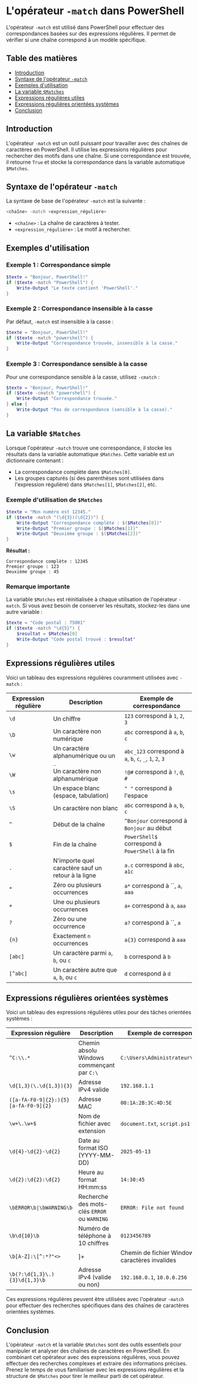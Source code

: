 # L'opérateur `-match` dans PowerShell

L'opérateur `-match` est utilisé dans PowerShell pour effectuer des correspondances basées sur des expressions régulières. Il permet de vérifier si une chaîne correspond à un modèle spécifique.

## Table des matières

- [Introduction](#introduction)
- [Syntaxe de l'opérateur `-match`](#syntaxe-de-lopérateur--match)
- [Exemples d'utilisation](#exemples-dutilisation)
- [La variable `$Matches`](#la-variable-matches)
- [Expressions régulières utiles](#expressions-régulières-utiles)
- [Expressions régulières orientées systèmes](#expressions-régulières-orientées-systèmes)
- [Conclusion](#conclusion)

## Introduction

L'opérateur `-match` est un outil puissant pour travailler avec des chaînes de caractères en PowerShell. Il utilise les expressions régulières pour rechercher des motifs dans une chaîne. Si une correspondance est trouvée, il retourne `True` et stocke la correspondance dans la variable automatique `$Matches`.

## Syntaxe de l'opérateur `-match`

La syntaxe de base de l'opérateur `-match` est la suivante :

```powershell
<chaîne> -match <expression_régulière>
```

- `<chaîne>` : La chaîne de caractères à tester.
- `<expression_régulière>` : Le motif à rechercher.

## Exemples d'utilisation

### Exemple 1 : Correspondance simple

```powershell
$texte = "Bonjour, PowerShell!"
if ($texte -match "PowerShell") {
    Write-Output "Le texte contient 'PowerShell'."
}
```

### Exemple 2 : Correspondance insensible à la casse

Par défaut, `-match` est insensible à la casse :

```powershell
$texte = "Bonjour, PowerShell!"
if ($texte -match "powershell") {
    Write-Output "Correspondance trouvée, insensible à la casse."
}
```

### Exemple 3 : Correspondance sensible à la casse

Pour une correspondance sensible à la casse, utilisez `-cmatch` :

```powershell
$texte = "Bonjour, PowerShell!"
if ($texte -cmatch "powershell") {
    Write-Output "Correspondance trouvée."
} else {
    Write-Output "Pas de correspondance (sensible à la casse)."
}
```

## La variable `$Matches`

Lorsque l'opérateur `-match` trouve une correspondance, il stocke les résultats dans la variable automatique `$Matches`. Cette variable est un dictionnaire contenant :

- La correspondance complète dans `$Matches[0]`.
- Les groupes capturés (si des parenthèses sont utilisées dans l'expression régulière) dans `$Matches[1]`, `$Matches[2]`, etc.

### Exemple d'utilisation de `$Matches`

```powershell
$texte = "Mon numéro est 12345."
if ($texte -match "(\d{3})(\d{2})") {
    Write-Output "Correspondance complète : $($Matches[0])"
    Write-Output "Premier groupe : $($Matches[1])"
    Write-Output "Deuxième groupe : $($Matches[2])"
}
```

**Résultat :**

```
Correspondance complète : 12345
Premier groupe : 123
Deuxième groupe : 45
```

### Remarque importante

La variable `$Matches` est réinitialisée à chaque utilisation de l'opérateur `-match`. Si vous avez besoin de conserver les résultats, stockez-les dans une autre variable :

```powershell
$texte = "Code postal : 75001"
if ($texte -match "\d{5}") {
    $resultat = $Matches[0]
    Write-Output "Code postal trouvé : $resultat"
}
```

## Expressions régulières utiles

Voici un tableau des expressions régulières couramment utilisées avec `-match` :

| Expression régulière | Description                              | Exemple de correspondance       |
|-----------------------|------------------------------------------|----------------------------------|
| `\d`                 | Un chiffre                              | `123` correspond à `1`, `2`, `3` |
| `\D`                 | Un caractère non numérique              | `abc` correspond à `a`, `b`, `c` |
| `\w`                 | Un caractère alphanumérique ou un `_`   | `abc_123` correspond à `a`, `b`, `c`, `_`, `1`, `2`, `3` |
| `\W`                 | Un caractère non alphanumérique         | `!@#` correspond à `!`, `@`, `#` |
| `\s`                 | Un espace blanc (espace, tabulation)    | `" "` correspond à l'espace     |
| `\S`                 | Un caractère non blanc                  | `abc` correspond à `a`, `b`, `c` |
| `^`                  | Début de la chaîne                      | `^Bonjour` correspond à `Bonjour` au début |
| `$`                  | Fin de la chaîne                        | `PowerShell$` correspond à `PowerShell` à la fin |
| `.`                  | N'importe quel caractère sauf un retour à la ligne | `a.c` correspond à `abc`, `a1c` |
| `*`                  | Zéro ou plusieurs occurrences           | `a*` correspond à ``, `a`, `aaa` |
| `+`                  | Une ou plusieurs occurrences            | `a+` correspond à `a`, `aaa`    |
| `?`                  | Zéro ou une occurrence                  | `a?` correspond à ``, `a`       |
| `{n}`                | Exactement `n` occurrences              | `a{3}` correspond à `aaa`       |
| `[abc]`              | Un caractère parmi `a`, `b`, ou `c`     | `b` correspond à `b`            |
| `[^abc]`             | Un caractère autre que `a`, `b`, ou `c` | `d` correspond à `d`            |

## Expressions régulières orientées systèmes

Voici un tableau des expressions régulières utiles pour des tâches orientées systèmes :

| Expression régulière       | Description                                      | Exemple de correspondance               |
|-----------------------------|--------------------------------------------------|------------------------------------------|
| `^C:\\.*`                     | Chemin absolu Windows commençant par `C:\`     | `C:\Users\Administrateur\file.txt`    |
| `\d{1,3}(\.\d{1,3}){3}`       | Adresse IPv4 valide                             | `192.168.1.1`                            |
| `([a-fA-F0-9]{2}:){5}[a-fA-F0-9]{2}` | Adresse MAC                                   | `00:1A:2B:3C:4D:5E`                     |
| `\w+\.\w+$`                   | Nom de fichier avec extension                  | `document.txt`, `script.ps1`             |
| `\d{4}-\d{2}-\d{2}`           | Date au format ISO (YYYY-MM-DD)                | `2025-05-13`                             |
| `\d{2}:\d{2}:\d{2}`           | Heure au format HH:mm:ss                       | `14:30:45`                               |
| <code>\bERROR\b\|\bWARNING\b</code>       | Recherche des mots-clés `ERROR` ou `WARNING`   | `ERROR: File not found`                  |
| `\b\d{10}\b`                  | Numéro de téléphone à 10 chiffres              | `0123456789`                             |
| <code>\b[A-Z]:\\[^:*?"<> | ]+</code>       | Chemin de fichier Windows sans caractères invalides | `D:\Documents\file.txt`             |
| `\b(?:\d{1,3}\.){3}\d{1,3}\b` | Adresse IPv4 (valide ou non)                      | `192.168.0.1`, `10.0.0.256`                     |

Ces expressions régulières peuvent être utilisées avec l'opérateur `-match` pour effectuer des recherches spécifiques dans des chaînes de caractères orientées systèmes.

## Conclusion

L'opérateur `-match` et la variable `$Matches` sont des outils essentiels pour manipuler et analyser des chaînes de caractères en PowerShell. En combinant cet opérateur avec des expressions régulières, vous pouvez effectuer des recherches complexes et extraire des informations précises. Prenez le temps de vous familiariser avec les expressions régulières et la structure de `$Matches` pour tirer le meilleur parti de cet opérateur.